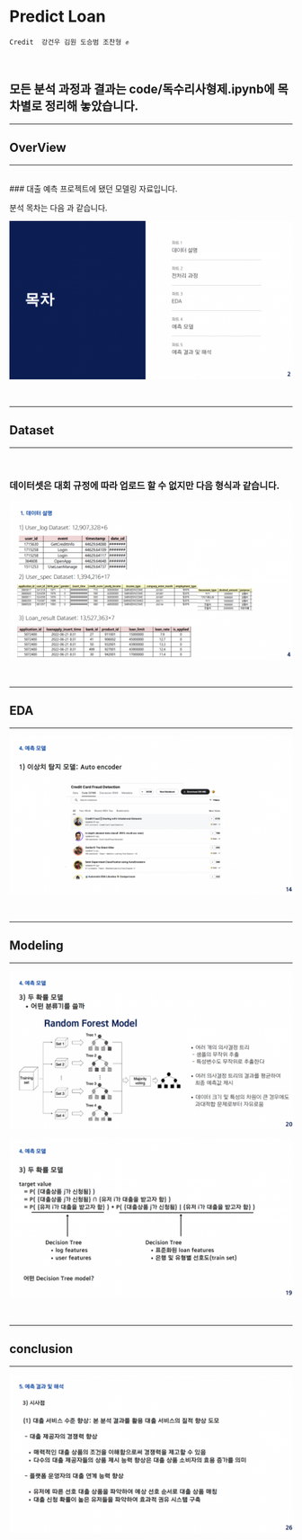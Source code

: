 # Predict Loan


```
Credit  강건우 김원 도승범 조찬형 ✊
```


<br>


## 모든 분석 과정과 결과는 code/독수리사형제.ipynb에 목차별로 정리해 놓았습니다.


----
## OverView
----
<br>
### 대출 예측 프로젝트에 됐던 모델링 자료입니다. 

분석 목차는 다음 과 같습니다.

![img1](/src/1.png)

<br>



----
## Dataset
-----
<br>

### 데이터셋은 대회 규정에 따라 업로드 할 수 없지만 다음 형식과 같습니다. 


![img2](/src/2.png)

<br>


-----

## EDA   
---



![img3](/src/3.png)


<br>


-----

## Modeling   
---

![img4](/src/4.png)

![img5](/src/5.png)

<br>

-----

## conclusion
---

![img6](/src/6.png)
